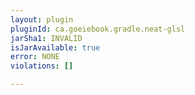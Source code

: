 ```yaml
---
layout: plugin
pluginId: ca.goeiebook.gradle.neat-glsl
jarSha1: INVALID
isJarAvailable: true
error: NONE
violations: []

---
```

